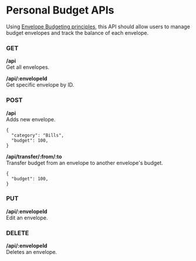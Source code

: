 # Personal Budget APIs

Using [Envelope Budgeting principles](https://www.thebalancemoney.com/what-is-envelope-budgeting-1293682), this API should allow users to manage budget envelopes and track the balance of each envelope.

### GET
**/api**<br>
Get all envelopes.

**/api/:envelopeId**<br>
Get specific envelope by ID.

### POST
**/api**<br>
Adds new envelope.
```
{
  "category": "Bills",
  "budget": 100,
}
```

**/api/transfer/:from/:to**<br>
Transfer budget from an envelope to another envelope's budget.
```
{
  "budget": 100,
}
```

### PUT
**/api/:envelopeId**<br>
Edit an envelope.

### DELETE
**/api/:envelopeId**<br>
Deletes an envelope.
